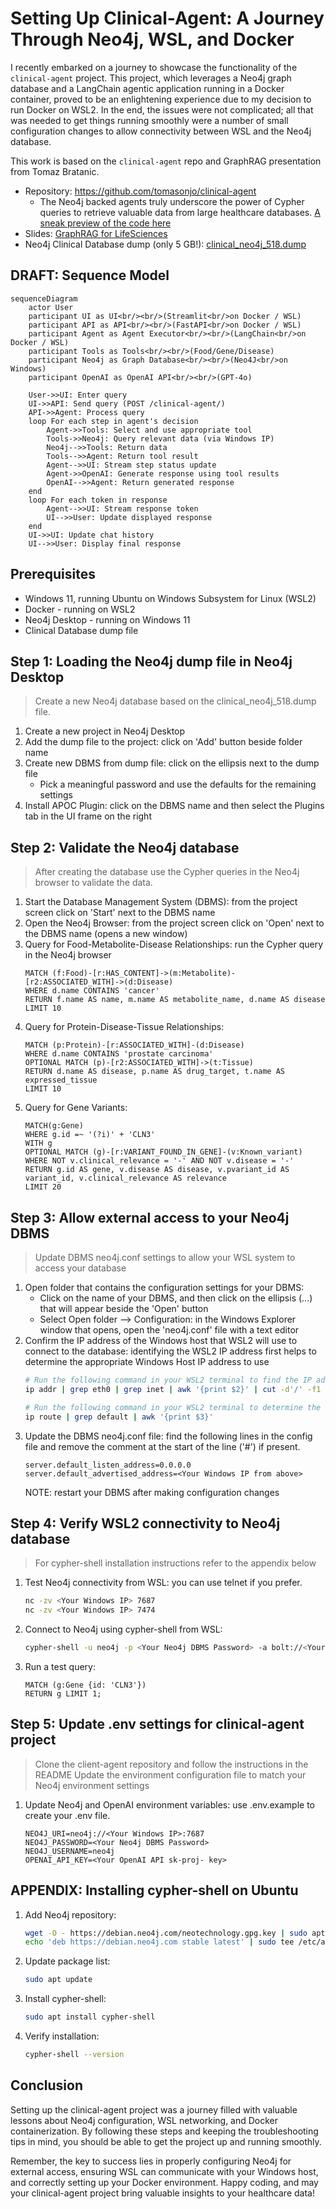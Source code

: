 # Setting Up Clinical-Agent: A Journey Through Neo4j, WSL, and Docker

I recently embarked on a journey to showcase the functionality of the `clinical-agent` project. This project, which leverages a Neo4j graph database and a LangChain agentic application running in a Docker container, proved to be an enlightening experience due to my decision to run Docker on WSL2. In the end, the issues were not complicated; all that was needed to get things running smoothly were a number of small configuration changes to allow connectivity between WSL and the Neo4j database.

This work is based on the `clinical-agent` repo and GraphRAG presentation from Tomaz Bratanic.
- Repository: https://github.com/tomasonjo/clinical-agent
  - The Neo4j backed agents truly underscore the power of Cypher queries to retrieve valuable data from large healthcare databases.  [A sneak preview of the code here](https://github.com/tomasonjo/clinical-agent/tree/main/api/packages/neo4j-clinical-layer/neo4j_clinical_layer)
- Slides: [GraphRAG for LifeSciences](https://www.slideshare.net/slideshow/graphrag-for-life-science-to-increase-llm-accuracy/269616483)
- Neo4j Clinical Database dump (only 5 GB!): [clinical_neo4j_518.dump](https://drive.google.com/file/d/1r5mHYuDjl-ilB8_vqgCqMUnziqGbOete/view?usp=drive_link)

## DRAFT:  Sequence Model

```mermaid
sequenceDiagram
    actor User
    participant UI as UI<br/><br/>(Streamlit<br/>on Docker / WSL)
    participant API as API<br/><br/>(FastAPI<br/>on Docker / WSL)
    participant Agent as Agent Executor<br/><br/>(LangChain<br/>on Docker / WSL)
    participant Tools as Tools<br/><br/>(Food/Gene/Disease)
    participant Neo4j as Graph Database<br/><br/>(Neo4J<br/>on Windows)
    participant OpenAI as OpenAI API<br/><br/>(GPT-4o)
    
    User->>UI: Enter query
    UI->>API: Send query (POST /clinical-agent/)
    API->>Agent: Process query
    loop For each step in agent's decision
        Agent->>Tools: Select and use appropriate tool
        Tools->>Neo4j: Query relevant data (via Windows IP)
        Neo4j-->>Tools: Return data
        Tools-->>Agent: Return tool result
        Agent-->>UI: Stream step status update
        Agent->>OpenAI: Generate response using tool results
        OpenAI-->>Agent: Return generated response
    end
    loop For each token in response
        Agent-->>UI: Stream response token
        UI-->>User: Update displayed response
    end
    UI->>UI: Update chat history
    UI-->>User: Display final response
```

## Prerequisites

- Windows 11, running Ubuntu on Windows Subsystem for Linux (WSL2)
- Docker - running on WSL2
- Neo4j Desktop - running on Windows 11
- Clinical Database dump file

## Step 1: Loading the Neo4j dump file in Neo4j Desktop

> Create a new Neo4j database based on the clinical_neo4j_518.dump file.

1. Create a new project in Neo4j Desktop
2. Add the dump file to the project: click on 'Add' button beside folder name
3. Create new DBMS from dump file: click on the ellipsis next to the dump file
   - Pick a meaningful password and use the defaults for the remaining settings
4. Install APOC Plugin: click on the DBMS name and then select the Plugins tab in the UI frame on the right

## Step 2: Validate the Neo4j database

> After creating the database use the Cypher queries in the Neo4j browser to validate the data.

1. Start the Database Management System (DBMS): from the project screen click on 'Start' next to the DBMS name
2. Open the Neo4j Browser: from the project screen click on 'Open' next to the DBMS name (opens a new window)
3. Query for Food-Metabolite-Disease Relationships: run the Cypher query in the Neo4j browser
   ```cypher
   MATCH (f:Food)-[r:HAS_CONTENT]->(m:Metabolite)-[r2:ASSOCIATED_WITH]->(d:Disease)
   WHERE d.name CONTAINS 'cancer'
   RETURN f.name AS name, m.name AS metabolite_name, d.name AS disease
   LIMIT 10
   ```
4. Query for Protein-Disease-Tissue Relationships:
   ```cypher
   MATCH (p:Protein)-[r:ASSOCIATED_WITH]-(d:Disease)
   WHERE d.name CONTAINS 'prostate carcinoma'
   OPTIONAL MATCH (p)-[r2:ASSOCIATED_WITH]->(t:Tissue)
   RETURN d.name AS disease, p.name AS drug_target, t.name AS expressed_tissue
   LIMIT 10
   ```
5. Query for Gene Variants:
   ```cypher
   MATCH(g:Gene)
   WHERE g.id =~ '(?i)' + 'CLN3'
   WITH g
   OPTIONAL MATCH (g)-[r:VARIANT_FOUND_IN_GENE]-(v:Known_variant)
   WHERE NOT v.clinical_relevance = '-' AND NOT v.disease = '-'
   RETURN g.id AS gene, v.disease AS disease, v.pvariant_id AS variant_id, v.clinical_relevance AS relevance
   LIMIT 20
   ```

## Step 3: Allow external access to your Neo4j DBMS

> Update DBMS neo4j.conf settings to allow your WSL system to access your database

1. Open folder that contains the configuration settings for your DBMS:
   - Click on the name of your DBMS, and then click on the ellipsis (...) that will appear beside the 'Open' button
   - Select Open folder --> Configuration: in the Windows Explorer window that opens, open the 'neo4j.conf' file with a text editor
2. Confirm the IP address of the Windows host that WSL2 will use to connect to the database: identifying the WSL2 IP address first helps to determine the appropriate Windows Host IP address to use
   ```bash
   # Run the following command in your WSL2 terminal to find the IP address assigned to the WSL2 instance:
   ip addr | grep eth0 | grep inet | awk '{print $2}' | cut -d'/' -f1

   # Run the following command in your WSL2 terminal to determine the Windows Host IP
   ip route | grep default | awk '{print $3}'
   ```
3. Update the DBMS neo4j.conf file: find the following lines in the config file and remove the comment at the start of the line ('#') if present.
   ```
   server.default_listen_address=0.0.0.0
   server.default_advertised_address=<Your Windows IP from above>
   ```
   NOTE: restart your DBMS after making configuration changes

## Step 4: Verify WSL2 connectivity to Neo4j database

> For cypher-shell installation instructions refer to the appendix below

1. Test Neo4j connectivity from WSL: you can use telnet if you prefer.
   ```bash
   nc -zv <Your Windows IP> 7687
   nc -zv <Your Windows IP> 7474
   ```
2. Connect to Neo4j using cypher-shell from WSL:
   ```bash
   cypher-shell -u neo4j -p <Your Neo4j DBMS Password> -a bolt://<Your Windows IP>:7687
   ```
3. Run a test query:
   ```cypher
   MATCH (g:Gene {id: 'CLN3'})
   RETURN g LIMIT 1;
   ```

## Step 5: Update .env settings for clinical-agent project

> Clone the client-agent repository and follow the instructions in the README
> Update the environment configuration file to match your Neo4j environment settings

1. Update Neo4j and OpenAI environment variables: use .env.example to create your .env file.
   ```
   NEO4J_URI=neo4j://<Your Windows IP>:7687
   NEO4J_PASSWORD=<Your Neo4j DBMS Password>
   NEO4J_USERNAME=neo4j
   OPENAI_API_KEY=<Your OpenAI API sk-proj- key>
   ```

## APPENDIX: Installing cypher-shell on Ubuntu

1. Add Neo4j repository:
   ```bash
   wget -O - https://debian.neo4j.com/neotechnology.gpg.key | sudo apt-key add -
   echo 'deb https://debian.neo4j.com stable latest' | sudo tee /etc/apt/sources.list.d/neo4j.list
   ```
2. Update package list:
   ```bash
   sudo apt update
   ```
3. Install cypher-shell:
   ```bash
   sudo apt install cypher-shell
   ```
4. Verify installation:
   ```bash
   cypher-shell --version
   ```

## Conclusion

Setting up the clinical-agent project was a journey filled with valuable lessons about Neo4j configuration, WSL networking, and Docker containerization. By following these steps and keeping the troubleshooting tips in mind, you should be able to get the project up and running smoothly.

Remember, the key to success lies in properly configuring Neo4j for external access, ensuring WSL can communicate with your Windows host, and correctly setting up your Docker environment. Happy coding, and may your clinical-agent project bring valuable insights to your healthcare data!